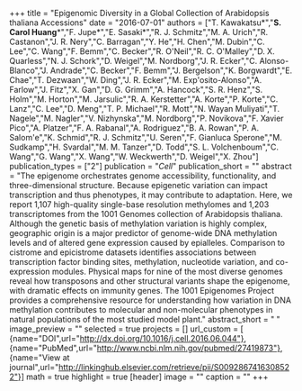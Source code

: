 +++
title = "Epigenomic Diversity in a Global Collection of Arabidopsis thaliana Accessions"
date = "2016-07-01"
authors = ["T. Kawakatsu&ast;","**S. Carol Huang**&ast;","F. Jupe&ast;","E. Sasaki&ast;","R. J. Schmitz","M. A. Urich","R. Castanon","J. R. Nery","C. Barragan","Y. He","H. Chen","M. Dubin","C. Lee","C. Wang","F. Bemm","C. Becker","R. O'Neil","R. C. O'Malley","D. X. Quarless","N. J. Schork","D. Weigel","M. Nordborg","J. R. Ecker","C. Alonso-Blanco","J. Andrade","C. Becker","F. Bemm","J. Bergelson","K. Borgwardt","E. Chae","T. Dezwaan","W. Ding","J. R. Ecker","M. Exp'osito-Alonso","A. Farlow","J. Fitz","X. Gan","D. G. Grimm","A. Hancock","S. R. Henz","S. Holm","M. Horton","M. Jarsulic","R. A. Kerstetter","A. Korte","P. Korte","C. Lanz","C. Lee","D. Meng","T. P. Michael","R. Mott","N. Wayan Muliyati","T. Nagele","M. Nagler","V. Nizhynska","M. Nordborg","P. Novikova","F. Xavier Pico","A. Platzer","F. A. Rabanal","A. Rodriguez","B. A. Rowan","P. A. Salom'e","K. Schmid","R. J. Schmitz","U. Seren","F. Gianluca Sperone","M. Sudkamp","H. Svardal","M. M. Tanzer","D. Todd","S. L. Volchenboum","C. Wang","G. Wang","X. Wang","W. Weckwerth","D. Weigel","X. Zhou"]
publication_types = ["2"]
publication = "_Cell_"
publication_short = ""
abstract = "The epigenome orchestrates genome accessibility, functionality, and three-dimensional structure. Because epigenetic variation can impact transcription and thus phenotypes, it may contribute to adaptation. Here, we report 1,107 high-quality single-base resolution methylomes and 1,203 transcriptomes from the 1001 Genomes collection of Arabidopsis thaliana. Although the genetic basis of methylation variation is highly complex, geographic origin is a major predictor of genome-wide DNA methylation levels and of altered gene expression caused by epialleles. Comparison to cistrome and epicistrome datasets identifies associations between transcription factor binding sites, methylation, nucleotide variation, and co-expression modules. Physical maps for nine of the most diverse genomes reveal how transposons and other structural variants shape the epigenome, with dramatic effects on immunity genes. The 1001 Epigenomes Project provides a comprehensive resource for understanding how variation in DNA methylation contributes to molecular and non-molecular phenotypes in natural populations of the most studied model plant."
abstract_short = " "
image_preview = ""
selected = true
projects = []
url_custom = [ {name="DOI",url="http://dx.doi.org/10.1016/j.cell.2016.06.044"}, {name="PubMed",url="http://www.ncbi.nlm.nih.gov/pubmed/27419873"}, {name="View at journal",url="http://linkinghub.elsevier.com/retrieve/pii/S0092867416308522"}]
math = true
highlight = true
[header]
image = ""
caption = ""
+++

